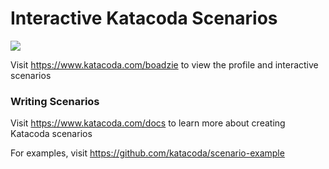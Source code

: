 # Interactive Katacoda Scenarios

[![](http://shields.katacoda.com/katacoda/boadzie/count.svg)](https://www.katacoda.com/boadzie "Get your profile on Katacoda.com")

Visit https://www.katacoda.com/boadzie to view the profile and interactive scenarios

### Writing Scenarios
Visit https://www.katacoda.com/docs to learn more about creating Katacoda scenarios

For examples, visit https://github.com/katacoda/scenario-example
